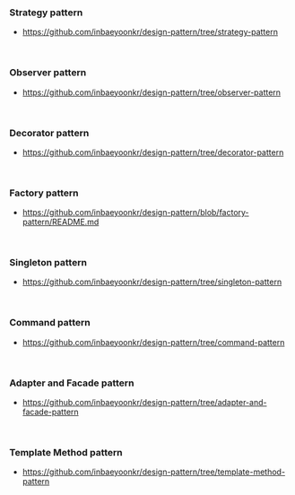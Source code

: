 ### Strategy pattern
- https://github.com/inbaeyoonkr/design-pattern/tree/strategy-pattern

<br>

### Observer pattern
- https://github.com/inbaeyoonkr/design-pattern/tree/observer-pattern

<br>

### Decorator pattern
- https://github.com/inbaeyoonkr/design-pattern/tree/decorator-pattern

<br>

### Factory pattern
- https://github.com/inbaeyoonkr/design-pattern/blob/factory-pattern/README.md

<br>

### Singleton pattern
- https://github.com/inbaeyoonkr/design-pattern/tree/singleton-pattern

<br>

### Command pattern
- https://github.com/inbaeyoonkr/design-pattern/tree/command-pattern

<br>

### Adapter and Facade pattern
- https://github.com/inbaeyoonkr/design-pattern/tree/adapter-and-facade-pattern

<br>

### Template Method pattern
- https://github.com/inbaeyoonkr/design-pattern/tree/template-method-pattern
